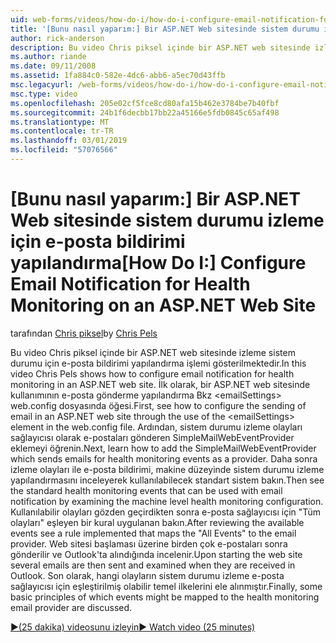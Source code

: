 ```yaml
---
uid: web-forms/videos/how-do-i/how-do-i-configure-email-notification-for-health-monitoring-on-an-aspnet-web-site
title: '[Bunu nasıl yaparım:] Bir ASP.NET Web sitesinde sistem durumu izleme için e-posta bildirimi yapılandırma | Microsoft Docs'
author: rick-anderson
description: Bu video Chris piksel içinde bir ASP.NET web sitesinde izleme sistem durumu için e-posta bildirimi yapılandırma işlemi gösterilmektedir. İlk olarak, gönderme e yapılandırma gör...
ms.author: riande
ms.date: 09/11/2008
ms.assetid: 1fa884c0-582e-4dc6-abb6-a5ec70d43ffb
msc.legacyurl: /web-forms/videos/how-do-i/how-do-i-configure-email-notification-for-health-monitoring-on-an-aspnet-web-site
msc.type: video
ms.openlocfilehash: 205e02cf5fce8cd80afa15b462e3784be7b40fbf
ms.sourcegitcommit: 24b1f6decbb17bb22a45166e5fdb0845c65af498
ms.translationtype: MT
ms.contentlocale: tr-TR
ms.lasthandoff: 03/01/2019
ms.locfileid: "57076566"
---
```

<a name="how-do-i-configure-email-notification-for-health-monitoring-on-an-aspnet-web-site"></a><span data-ttu-id="41189-104">[Bunu nasıl yaparım:] Bir ASP.NET Web sitesinde sistem durumu izleme için e-posta bildirimi yapılandırma</span><span class="sxs-lookup"><span data-stu-id="41189-104">[How Do I:] Configure Email Notification for Health Monitoring on an ASP.NET Web Site</span></span>
====================
<span data-ttu-id="41189-105">tarafından [Chris piksel](https://twitter.com/chrispels)</span><span class="sxs-lookup"><span data-stu-id="41189-105">by [Chris Pels](https://twitter.com/chrispels)</span></span>

<span data-ttu-id="41189-106">Bu video Chris piksel içinde bir ASP.NET web sitesinde izleme sistem durumu için e-posta bildirimi yapılandırma işlemi gösterilmektedir.</span><span class="sxs-lookup"><span data-stu-id="41189-106">In this video Chris Pels shows how to configure email notification for health monitoring in an ASP.NET web site.</span></span> <span data-ttu-id="41189-107">İlk olarak, bir ASP.NET web sitesinde kullanımının e-posta gönderme yapılandırma Bkz &lt;emailSettings&gt; web.config dosyasında öğesi.</span><span class="sxs-lookup"><span data-stu-id="41189-107">First, see how to configure the sending of email in an ASP.NET web site through the use of the &lt;emailSettings&gt; element in the web.config file.</span></span> <span data-ttu-id="41189-108">Ardından, sistem durumu izleme olayları sağlayıcısı olarak e-postaları gönderen SimpleMailWebEventProvider eklemeyi öğrenin.</span><span class="sxs-lookup"><span data-stu-id="41189-108">Next, learn how to add the SimpleMailWebEventProvider which sends emails for health monitoring events as a provider.</span></span> <span data-ttu-id="41189-109">Daha sonra izleme olayları ile e-posta bildirimi, makine düzeyinde sistem durumu izleme yapılandırmasını inceleyerek kullanılabilecek standart sistem bakın.</span><span class="sxs-lookup"><span data-stu-id="41189-109">Then see the standard health monitoring events that can be used with email notification by examining the machine level health monitoring configuration.</span></span> <span data-ttu-id="41189-110">Kullanılabilir olayları gözden geçirdikten sonra e-posta sağlayıcısı için "Tüm olayları" eşleyen bir kural uygulanan bakın.</span><span class="sxs-lookup"><span data-stu-id="41189-110">After reviewing the available events see a rule implemented that maps the "All Events" to the email provider.</span></span> <span data-ttu-id="41189-111">Web sitesi başlaması üzerine birden çok e-postaları sonra gönderilir ve Outlook'ta alındığında incelenir.</span><span class="sxs-lookup"><span data-stu-id="41189-111">Upon starting the web site several emails are then sent and examined when they are received in Outlook.</span></span> <span data-ttu-id="41189-112">Son olarak, hangi olayların sistem durumu izleme e-posta sağlayıcısı için eşleştirilmiş olabilir temel ilkelerini ele alınmıştır.</span><span class="sxs-lookup"><span data-stu-id="41189-112">Finally, some basic principles of which events might be mapped to the health monitoring email provider are discussed.</span></span>

[<span data-ttu-id="41189-113">&#9654;(25 dakika) videosunu izleyin</span><span class="sxs-lookup"><span data-stu-id="41189-113">&#9654; Watch video (25 minutes)</span></span>](https://channel9.msdn.com/Blogs/ASP-NET-Site-Videos/how-do-i-configure-email-notification-for-health-monitoring-on-an-aspnet-web-site)
